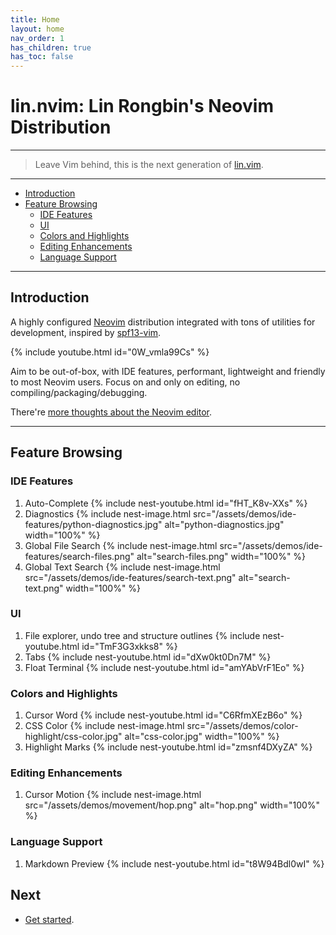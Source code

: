 ```yaml
---
title: Home
layout: home
nav_order: 1
has_children: true
has_toc: false
---
```


# lin.nvim: Lin Rongbin's Neovim Distribution

---

> Leave Vim behind, this is the next generation of [lin.vim](https://github.com/linrongbin16/lin.vim).

---

- [Introduction](#introduction)
- [Feature Browsing](#feature-browsing)
  - [IDE Features](#ide-features)
  - [UI](#ui)
  - [Colors and Highlights](#colors-and-highlights)
  - [Editing Enhancements](#editing-enhancements)
  - [Language Support](#language-support)

---

## Introduction

A highly configured [Neovim](https://neovim.io/) distribution integrated with tons of utilities for development, inspired by [spf13-vim](https://github.com/spf13/spf13-vim).

{% include youtube.html id="0W_vmla99Cs" %}

<!-- {% include image.html src="/assets/demos/ui/start-ui.jpg" alt="start-ui.jpg" width="100%" %} -->

Aim to be out-of-box, with IDE features, performant, lightweight and friendly to most Neovim users. Focus on and only on editing, no compiling/packaging/debugging.

There're [more thoughts about the Neovim editor](/lin.nvim.dev/docs/philosophy).

---

## Feature Browsing

### IDE Features

1. Auto-Complete
   {% include nest-youtube.html id="fHT_K8v-XXs" %}
2. Diagnostics
   {% include nest-image.html src="/assets/demos/ide-features/python-diagnostics.jpg" alt="python-diagnostics.jpg" width="100%" %}
3. Global File Search
   {% include nest-image.html src="/assets/demos/ide-features/search-files.png" alt="search-files.png" width="100%" %}
4. Global Text Search
   {% include nest-image.html src="/assets/demos/ide-features/search-text.png" alt="search-text.png" width="100%" %}

### UI

1. File explorer, undo tree and structure outlines
   {% include nest-youtube.html id="TmF3G3xkks8" %}
2. Tabs
   {% include nest-youtube.html id="dXw0kt0Dn7M" %}
3. Float Terminal
   {% include nest-youtube.html id="amYAbVrF1Eo" %}

### Colors and Highlights

1. Cursor Word
   {% include nest-youtube.html id="C6RfmXEzB6o" %}
2. CSS Color
   {% include nest-image.html src="/assets/demos/color-highlight/css-color.jpg" alt="css-color.jpg" width="100%" %}
3. Highlight Marks
   {% include nest-youtube.html id="zmsnf4DXyZA" %}

### Editing Enhancements

1. Cursor Motion
   {% include nest-image.html src="/assets/demos/movement/hop.png" alt="hop.png" width="100%" %}

### Language Support

1. Markdown Preview
   {% include nest-youtube.html id="t8W94Bdl0wI" %}

## Next

- [Get started](/lin.nvim.dev/docs/installation).
